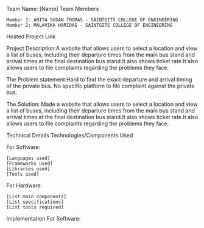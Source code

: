 Team Name: [Name]
Team Members

    Member 1: ANITA SUSAN THOMAS - SAINTGITS COLLEGE OF ENGINEERING
    Member 2: MALAVIKA HARIDAS - SAINTGITS COLLEGE OF ENGINEERING
   

Hosted Project Link

Project Description:A website that allows users to select a location and view a list of buses, including their departure times from the main bus stand and arrival times at the 
final destination bus stand.It also shows ticket rate.It also allows users to file complaints regarding the problems they face.

The Problem statement:Hard to find the exact departure and arrival  timing of the private bus. No specific platform to file complaint against the private bus.

The Solution: Made a website that allows users to select a location and view a list of buses, including their departure times from the main bus stand and arrival times at the 
final destination bus stand.It also shows ticket rate.It also allows users to file complaints regarding the problems they face.

Technical Details
Technologies/Components Used

For Software:

    [Languages used]
    [Frameworks used]
    [Libraries used]
    [Tools used]

For Hardware:

    [List main components]
    [List specifications]
    [List tools required]

Implementation
For Software:
